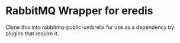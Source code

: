 RabbitMQ Wrapper for eredis
===========================
Clone this into rabbitmq-public-umbrella for use as a dependency by
plugins that require it.
